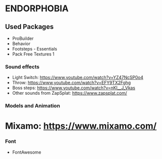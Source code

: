# ENDORPHOBIA

## Used Packages
* ProBuilder
* Behavior
* Footsteps - Essentials
* Pack Free Textures 1

### Sound effects
* Light Switch: https://www.youtube.com/watch?v=YZ47NcSP0o4
* Throw: https://www.youtube.com/watch?v=EFY9TX2Fghg
* Boss steps: https://www.youtube.com/watch?v=nKI__J_Vkas
* Other sounds from ZapSplat: https://www.zapsplat.com/

### Models and Animation
# Mixamo: https://www.mixamo.com/

### Font
* FontAwesome